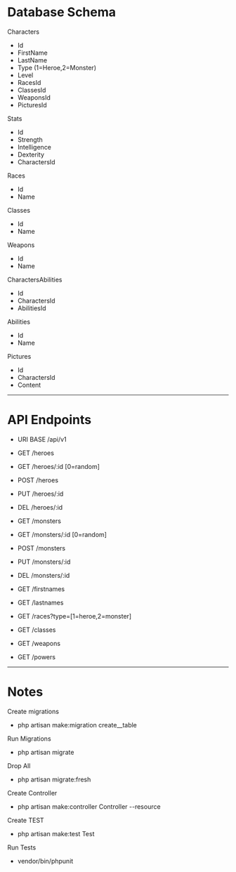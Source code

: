 # Database Schema

 Characters
 - Id
 - FirstName
 - LastName
 - Type (1=Heroe,2=Monster)
 - Level
 - RacesId
 - ClassesId
 - WeaponsId
 - PicturesId

 Stats
 - Id
 - Strength
 - Intelligence
 - Dexterity
 - CharactersId

 Races
 - Id
 - Name

 Classes
 - Id
 - Name

 Weapons
 - Id
 - Name

CharactersAbilities
- Id
- CharactersId
- AbilitiesId

Abilities
- Id
- Name

Pictures
- Id
- CharactersId
- Content


-----------------------

# API Endpoints 

- URI BASE /api/v1

- GET /heroes
- GET /heroes/:id [0=random]
- POST /heroes 
- PUT /heroes/:id
- DEL /heroes/:id

- GET /monsters
- GET /monsters/:id [0=random]
- POST /monsters 
- PUT /monsters/:id
- DEL /monsters/:id

- GET /firstnames
- GET /lastnames
- GET /races?type=[1=heroe,2=monster]
- GET /classes
- GET /weapons
- GET /powers

----------------------
# Notes

Create migrations
- php artisan make:migration create_<name>_table

Run Migrations
- php artisan migrate

Drop All
- php artisan migrate:fresh

Create Controller
- php artisan make:controller <name>Controller --resource

Create TEST
- php artisan make:test <name>Test

Run Tests
- vendor/bin/phpunit

